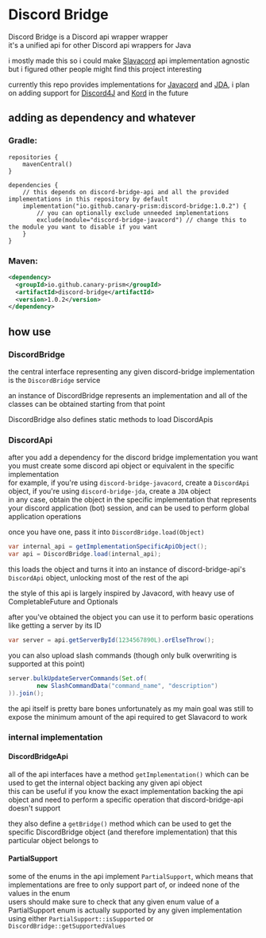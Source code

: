 # Discord Bridge

Discord Bridge is a Discord api wrapper wrapper  
it's a unified api for other Discord api wrappers for Java 

i mostly made this so i could make [Slavacord](https://github.com/Canary-Prism/slavacord) api implementation agnostic  
but i figured other people might find this project interesting

currently this repo provides implementations for [Javacord](https://javacord.org/) and [JDA](https://jda.wiki/), 
i plan on adding support for [Discord4J](https://docs.discord4j.com/) and [Kord](https://github.com/kordlib/kord) in the future

## adding as dependency and whatever

### Gradle:
```declarative
repositories {
    mavenCentral()
}

dependencies {
    // this depends on discord-bridge-api and all the provided implementations in this repository by default
    implementation("io.github.canary-prism:discord-bridge:1.0.2") {
        // you can optionally exclude unneeded implementations
        exclude(module="discord-bridge-javacord") // change this to the module you want to disable if you want
    }
}
```

### Maven:
```xml
<dependency>
  <groupId>io.github.canary-prism</groupId>
  <artifactId>discord-bridge</artifactId>
  <version>1.0.2</version>
</dependency>
```

## how use

### DiscordBridge

the central interface representing any given discord-bridge implementation is the `DiscordBridge` service

an instance of DiscordBridge represents an implementation and all of the classes can be obtained starting from that point

DiscordBridge also defines static methods to load DiscordApis

### DiscordApi

after you add a dependency for the discord bridge implementation you want you must create some discord api object or equivalent in the specific implementation  
for example, if you're using `discord-bridge-javacord`, create a `DiscordApi` object, if you're using `discord-bridge-jda`, create a `JDA` object  
in any case, obtain the object in the specific implementation that represents your discord application (bot) session, and can be used to perform global application operations

once you have one, pass it into `DiscordBridge.load(Object)`
```java
var internal_api = getImplementationSpecificApiObject();
var api = DiscordBridge.load(internal_api);
```

this loads the object and turns it into an instance of discord-bridge-api's `DiscordApi` object, unlocking most of the rest of the api

the style of this api is largely inspired by Javacord, with heavy use of CompletableFuture and Optionals

after you've obtained the object you can use it to perform basic operations like getting a server by its ID
```java
var server = api.getServerById(1234567890L).orElseThrow();
```

you can also upload slash commands (though only bulk overwriting is supported at this point)
```java
server.bulkUpdateServerCommands(Set.of(
        new SlashCommandData("command_name", "description")
)).join();
```

the api itself is pretty bare bones unfortunately as my main goal was still to expose the minimum amount of the api required to get Slavacord to work

### internal implementation

#### DiscordBridgeApi

all of the api interfaces have a method `getImplementation()` which can be used to get the internal object backing any given api object  
this can be useful if you know the exact implementation backing the api object and need to perform a specific operation that discord-bridge-api doesn't support

they also define a `getBridge()` method which can be used to get the specific DiscordBridge object (and therefore implementation) that this particular object belongs to

#### PartialSupport

some of the enums in the api implement `PartialSupport`, which means that implementations are free to only support part of, or indeed none of the values in the enum  
users should make sure to check that any given enum value of a PartialSupport enum is actually supported by any given implementation using either `PartialSupport::isSupported` or `DiscordBridge::getSupportedValues`